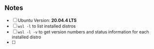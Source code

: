 ## Notes
- [ ] Ubuntu Version: **20.04.4 LTS**
- [ ] `wsl -l` to list installed distros
- [ ] `wsl -l -v` to get version numbers and status information for each installed distro
- [ ] 
